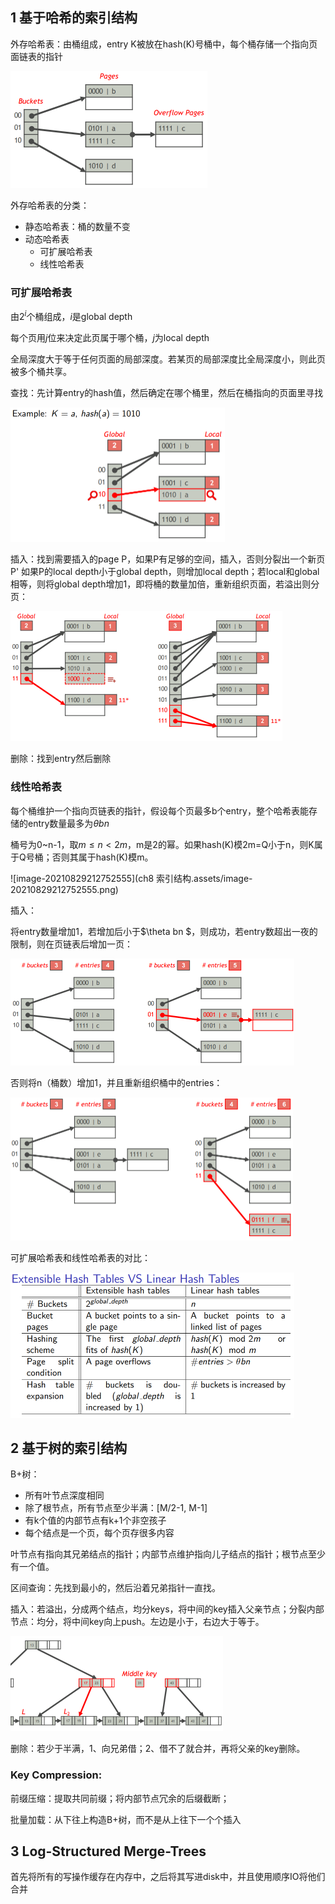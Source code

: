 ## 1 基于哈希的索引结构

外存哈希表：由桶组成，entry K被放在hash(K)号桶中，每个桶存储一个指向页面链表的指针

<img src="ch8 索引结构.assets/image-20210829170521267.png" alt="image-20210829170521267" style="zoom:50%;" />

外存哈希表的分类：

* 静态哈希表：桶的数量不变
* 动态哈希表
    * 可扩展哈希表
    * 线性哈希表

### 可扩展哈希表

由$2^i$个桶组成，$i$是global depth

每个页用$j$位来决定此页属于哪个桶，$j$为local depth

全局深度大于等于任何页面的局部深度。若某页的局部深度比全局深度小，则此页被多个桶共享。

查找：先计算entry的hash值，然后确定在哪个桶里，然后在桶指向的页面里寻找

<img src="ch8 索引结构.assets/image-20210829172337233.png" alt="image-20210829172337233" style="zoom:50%;" />

插入：找到需要插入的page P，如果P有足够的空间，插入，否则分裂出一个新页P'
如果P的local depth小于global depth，则增加local depth；若local和global相等，则将global depth增加1，即将桶的数量加倍，重新组织页面，若溢出则分页：

<img src="ch8 索引结构.assets/image-20210829210903818.png" alt="image-20210829210903818" style="zoom:50%;" />

删除：找到entry然后删除

### 线性哈希表

每个桶维护一个指向页链表的指针，假设每个页最多b个entry，整个哈希表能存储的entry数量最多为$\theta bn$

桶号为0~n-1，取$m\le n \lt 2m$，m是2的幂。如果hash(K)模2m=Q小于n，则K属于Q号桶；否则其属于hash(K)模m。

![image-20210829212752555](ch8 索引结构.assets/image-20210829212752555.png)

插入：

将entry数量增加1，若增加后小于$\theta bn $，则成功，若entry数超出一夜的限制，则在页链表后增加一页：

<img src="ch8 索引结构.assets/image-20210829213649209.png" alt="image-20210829213649209" style="zoom:50%;" />

否则将n（桶数）增加1，并且重新组织桶中的entries：

<img src="ch8 索引结构.assets/image-20210829213714254.png" alt="image-20210829213714254" style="zoom:50%;" />

可扩展哈希表和线性哈希表的对比：

<img src="ch8 索引结构.assets/image-20210829213914140.png" alt="image-20210829213914140" style="zoom:50%;" />

## 2 基于树的索引结构

B+树：

* 所有叶节点深度相同
* 除了根节点，所有节点至少半满：[M/2-1, M-1]
* 有k个值的内部节点有k+1个非空孩子
* 每个结点是一个页，每个页存很多内容

叶节点有指向其兄弟结点的指针；内部节点维护指向儿子结点的指针；根节点至少有一个值。

区间查询：先找到最小的，然后沿着兄弟指针一直找。

插入：若溢出，分成两个结点，均分keys，将中间的key插入父亲节点；分裂内部节点：均分，将中间key向上push。左边是小于，右边大于等于。

<img src="ch8 索引结构.assets/image-20210829215632776.png" alt="image-20210829215632776" style="zoom:50%;" />

删除：若少于半满，1、向兄弟借；2、借不了就合并，再将父亲的key删除。

### Key Compression:

前缀压缩：提取共同前缀；将内部节点冗余的后缀截断；

批量加载：从下往上构造B+树，而不是从上往下一个个插入

## 3 Log-Structured Merge-Trees

首先将所有的写操作缓存在内存中，之后将其写进disk中，并且使用顺序IO将他们合并

